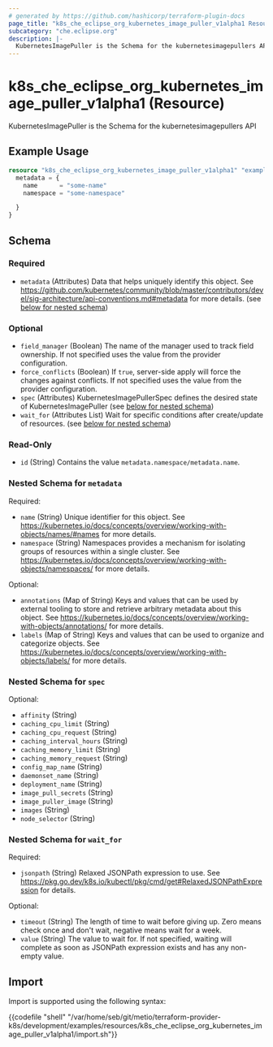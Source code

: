 ```yaml
---
# generated by https://github.com/hashicorp/terraform-plugin-docs
page_title: "k8s_che_eclipse_org_kubernetes_image_puller_v1alpha1 Resource - terraform-provider-k8s"
subcategory: "che.eclipse.org"
description: |-
  KubernetesImagePuller is the Schema for the kubernetesimagepullers API
---
```


# k8s_che_eclipse_org_kubernetes_image_puller_v1alpha1 (Resource)

KubernetesImagePuller is the Schema for the kubernetesimagepullers API

## Example Usage

```terraform
resource "k8s_che_eclipse_org_kubernetes_image_puller_v1alpha1" "example" {
  metadata = {
    name      = "some-name"
    namespace = "some-namespace"

  }
}
```

<!-- schema generated by tfplugindocs -->
## Schema

### Required

- `metadata` (Attributes) Data that helps uniquely identify this object. See https://github.com/kubernetes/community/blob/master/contributors/devel/sig-architecture/api-conventions.md#metadata for more details. (see [below for nested schema](#nestedatt--metadata))

### Optional

- `field_manager` (Boolean) The name of the manager used to track field ownership. If not specified uses the value from the provider configuration.
- `force_conflicts` (Boolean) If `true`, server-side apply will force the changes against conflicts. If not specified uses the value from the provider configuration.
- `spec` (Attributes) KubernetesImagePullerSpec defines the desired state of KubernetesImagePuller (see [below for nested schema](#nestedatt--spec))
- `wait_for` (Attributes List) Wait for specific conditions after create/update of resources. (see [below for nested schema](#nestedatt--wait_for))

### Read-Only

- `id` (String) Contains the value `metadata.namespace/metadata.name`.

<a id="nestedatt--metadata"></a>
### Nested Schema for `metadata`

Required:

- `name` (String) Unique identifier for this object. See https://kubernetes.io/docs/concepts/overview/working-with-objects/names/#names for more details.
- `namespace` (String) Namespaces provides a mechanism for isolating groups of resources within a single cluster. See https://kubernetes.io/docs/concepts/overview/working-with-objects/namespaces/ for more details.

Optional:

- `annotations` (Map of String) Keys and values that can be used by external tooling to store and retrieve arbitrary metadata about this object. See https://kubernetes.io/docs/concepts/overview/working-with-objects/annotations/ for more details.
- `labels` (Map of String) Keys and values that can be used to organize and categorize objects. See https://kubernetes.io/docs/concepts/overview/working-with-objects/labels/ for more details.


<a id="nestedatt--spec"></a>
### Nested Schema for `spec`

Optional:

- `affinity` (String)
- `caching_cpu_limit` (String)
- `caching_cpu_request` (String)
- `caching_interval_hours` (String)
- `caching_memory_limit` (String)
- `caching_memory_request` (String)
- `config_map_name` (String)
- `daemonset_name` (String)
- `deployment_name` (String)
- `image_pull_secrets` (String)
- `image_puller_image` (String)
- `images` (String)
- `node_selector` (String)


<a id="nestedatt--wait_for"></a>
### Nested Schema for `wait_for`

Required:

- `jsonpath` (String) Relaxed JSONPath expression to use. See https://pkg.go.dev/k8s.io/kubectl/pkg/cmd/get#RelaxedJSONPathExpression for details.

Optional:

- `timeout` (String) The length of time to wait before giving up. Zero means check once and don't wait, negative means wait for a week.
- `value` (String) The value to wait for. If not specified, waiting will complete as soon as JSONPath expression exists and has any non-empty value.

## Import

Import is supported using the following syntax:

{{codefile "shell" "/var/home/seb/git/metio/terraform-provider-k8s/development/examples/resources/k8s_che_eclipse_org_kubernetes_image_puller_v1alpha1/import.sh"}}
